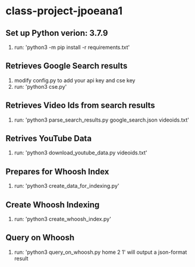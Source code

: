 # class-project-jpoeana1
## Set up Python verion: 3.7.9

1. run: 'python3 -m pip install -r requirements.txt'

## Retrieves Google Search results
1. modify config.py to add your api key and cse key
2. run: 'python3 cse.py'

## Retrieves Video Ids from search results
1. run: 'python3 parse_search_results.py google_search.json videoids.txt'

## Retrives YouTube Data
1. run: 'python3 download_youtube_data.py videoids.txt'

## Prepares for Whoosh Index
1. run: 'python3 create_data_for_indexing.py'

## Create Whoosh Indexing
1. run: 'python3 create_whoosh_index.py'

## Query on Whoosh
1. run: 'python3 query_on_whoosh.py home 2 1' will output a json-format result
